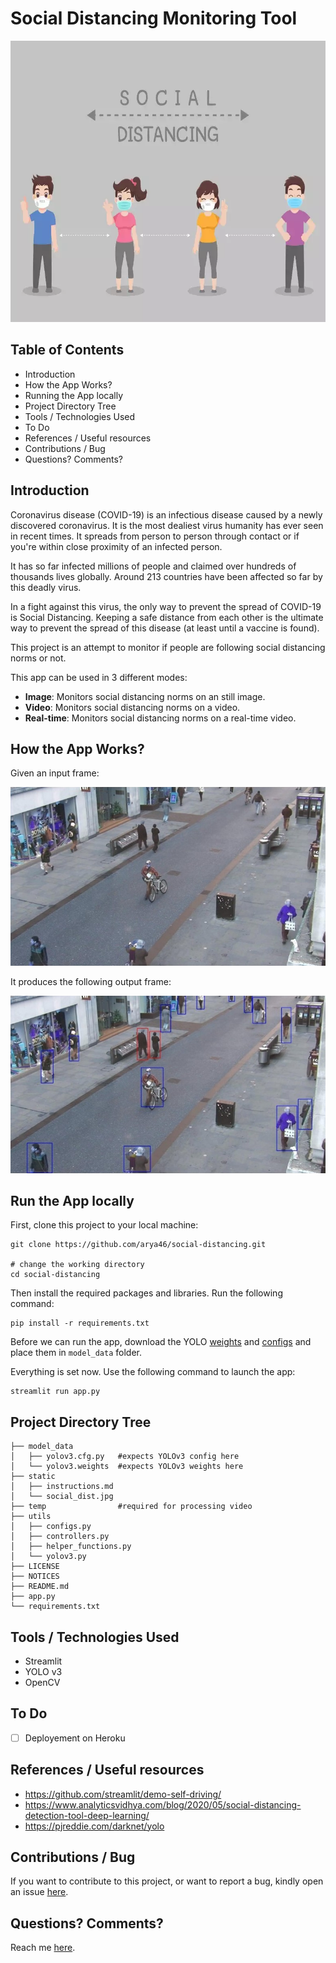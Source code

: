 # Social Distancing Monitoring Tool
<img src="static/social_dist.jpg" height="450" width="700">

## Table of Contents
- Introduction
- How the App Works?
- Running the App locally
- Project Directory Tree
- Tools / Technologies Used
- To Do
- References / Useful resources
- Contributions / Bug
- Questions? Comments?

## Introduction

Coronavirus disease (COVID-19) is an infectious disease caused by a newly discovered coronavirus.
It is the most dealiest virus humanity has ever seen in recent times. It spreads from person to person through contact or if you're within close proximity of an infected person. 


It has so far infected millions of people and claimed over hundreds of thousands lives globally. Around 213 countries have been affected so far by this deadly virus.


In a fight against this virus, the only way to prevent the spread of COVID-19 is Social Distancing. Keeping a safe distance from each other is the ultimate way to prevent the spread of this disease (at least until a vaccine is found).


This project is an attempt to monitor if people are following social distancing norms or not.

This app can be used in 3 different modes:
- **Image**: Monitors social distancing norms on an still image.
- **Video**: Monitors social distancing norms on a video.
- **Real-time**: Monitors social distancing norms on a real-time video.

## How the App Works?

Given an input frame:

<img src="static/sd_input.jpg">

It produces the following output frame:

<img src="static/sd_output.jpg">


## Run the App locally
First, clone this project to your local machine:
```
git clone https://github.com/arya46/social-distancing.git

# change the working directory
cd social-distancing
```
Then install the required packages and libraries. Run the following command:
```
pip install -r requirements.txt
```
Before we can run the app, download the YOLO [weights](https://pjreddie.com/media/files/yolov3.weights) and [configs](https://raw.githubusercontent.com/pjreddie/darknet/master/cfg/yolov3.cfg") and place them in `model_data` folder.


Everything is set now. Use the following command to launch the app:
```
streamlit run app.py
```

## Project Directory Tree
```
├── model_data 
│   ├── yolov3.cfg.py   #expects YOLOv3 config here
│   └── yolov3.weights  #expects YOLOv3 weights here
├── static 
│   ├── instructions.md  
│   └── social_dist.jpg 
├── temp                #required for processing video 
├── utils 
│   ├── configs.py
│   ├── controllers.py
│   ├── helper_functions.py
│   └── yolov3.py
├── LICENSE
├── NOTICES
├── README.md
├── app.py
└── requirements.txt
```
## Tools / Technologies Used
- Streamlit
- YOLO v3
- OpenCV

## To Do
- [ ] Deployement on Heroku

## References / Useful resources
- https://github.com/streamlit/demo-self-driving/
- https://www.analyticsvidhya.com/blog/2020/05/social-distancing-detection-tool-deep-learning/
- https://pjreddie.com/darknet/yolo

## Contributions / Bug
If you want to contribute to this project, or want to report a bug, kindly open an issue [here](https://github.com/arya46/social-distancing/issues/new).

## Questions? Comments?

Reach me [here](https://arya46.github.io).

